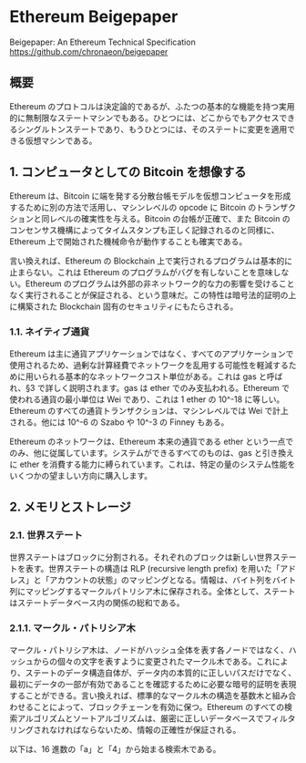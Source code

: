 # Ethereum Beigepaper

Beigepaper: An Ethereum Technical Specification
https://github.com/chronaeon/beigepaper

## 概要

Ethereum のプロトコルは決定論的であるが、ふたつの基本的な機能を持つ実用的に無制限なステートマシンでもある。ひとつには、どこからでもアクセスできるシングルトンステートであり、もうひとつには、そのステートに変更を適用できる仮想マシンである。

## 1. コンピュータとしての Bitcoin を想像する

Ethereum は、Bitcoin に端を発する分散台帳モデルを仮想コンピュータを形成するために別の方法で活用し、マシンレベルの opcode に Bitcoin のトランザクションと同レベルの確実性を与える。Bitcoin の台帳が正確で、また Bitcoin のコンセンサス機構によってタイムスタンプも正しく記録されるのと同様に、Ethereum 上で開始された機械命令が動作することも確実である。

言い換えれば、Ethereum の Blockchain 上で実行されるプログラムは基本的に止まらない。これは Ethereum のプログラムがバグを有しないことを意味しない。Ethereum のプログラムは外部の非ネットワーク的な力の影響を受けることなく実行されることが保証される、という意味だ。この特性は暗号法的証明の上に構築された Blockchain 固有のセキュリティにもたらされる。

### 1.1. ネイティブ通貨

Ethereum は主に通貨アプリケーションではなく、すべてのアプリケーションで使用されるため、過剰な計算経費でネットワークを乱用する可能性を軽減するために用いられる基本的なネットワークコスト単位がある。これは gas と呼ばれ、§3 で詳しく説明されます。gas は ether でのみ支払われる。Ethereum で使われる通貨の最小単位は Wei であり、これは 1 ether の 10^-18 に等しい。Ethereum のすべての通貨トランザクションは、マシンレベルでは Wei で計上される。他には 10^-6 の Szabo や 10^-3 の Finney もある。

Ethereum のネットワークは、Ethereum 本来の通貨である ether という一点でのみ、他に従属しています。システムができるすべてのものは、gas と引き換えに ether を消費する能力に縛られています。これは、特定の量のシステム性能をいくつかの望ましい方向に購入します。

## 2. メモリとストレージ

### 2.1. 世界ステート

世界ステートはブロックに分割される。それぞれのブロックは新しい世界ステートを表す。世界ステートの構造は RLP (recursive length prefix) を用いた「アドレス」と「アカウントの状態」のマッピングとなる。情報は、バイト列をバイト列にマッピングするマークルパトリシア木に保存される。全体として、ステートはステートデータベース内の関係の総和である。

### 2.1.1. マークル・パトリシア木

マークル・パトリシア木は、ノードがハッシュ全体を表す各ノードではなく、ハッシュからの個々の文字を表すように変更されたマークル木である。これにより、ステートのデータ構造自体が、データ内の本質的に正しいパスだけでなく、最初にデータの一部が有効であることを確認するために必要な暗号的証明を表現することができる。言い換えれば、標準的なマークル木の構造を基数木と組み合わせることによって、ブロックチェーンを有効に保つ。Ethereum のすべての検索アルゴリズムとソートアルゴリズムは、厳密に正しいデータベースでフィルタリングされなければならないため、情報の正確性が保証される。

以下は、16 進数の「a」と「4」から始まる検索木である。
